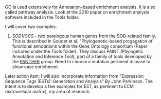 GO is used extensively for Annotation-based enrichment analysis. It is also called pathway analysis. Look at the 2010 paper on enrichment analysis software included in the Tools folder. 

I will cover two examples:

1. *SOD1/CCS* - two paralogous human genes from the SOD-related family. This is described in Goudet et al. "Phylogenetic-based progagation of functional annotations within the Gene Ontology consortium (Paper included under the Tools folder). They discuss PAINT (Phylogetic Annotation and Inference Tool), part of a family of tools developed by the [PANTHER]() group. Need to choose a mutation pertinent disease to show case enrichment 







Later action item: I will also incorporate information from "Expression Sequence Tags (ESTs): Generation and Analysis" By John Parkinson. The intent is to develop a few examples for EST, as pertinent to ECM (extracellular matrix), my area of research. 
